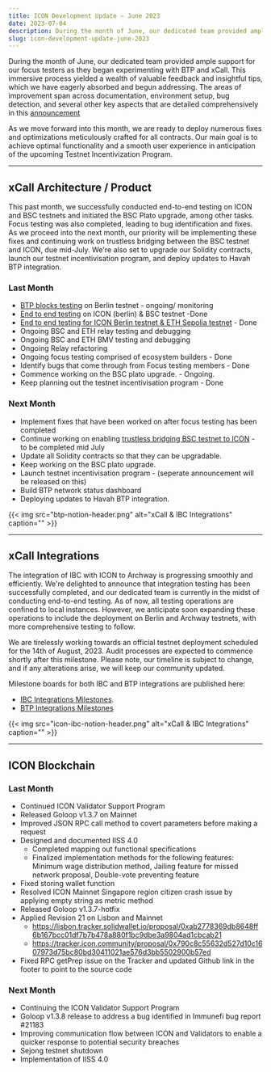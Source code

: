 ```yaml
---
title: ICON Development Update – June 2023
date: 2023-07-04
description: During the month of June, our dedicated team provided ample support for our focus testers as they began experimenting with BTP and xCall. As we move forward into this month, we are ready to deploy numerous fixes and optimizations meticulously crafted for all contracts.
slug: icon-development-update-june-2023
---
```


During the month of June, our dedicated team provided ample support for our focus testers as they began experimenting with BTP and xCall. This immersive process yielded a wealth of valuable feedback and insightful tips, which we have eagerly absorbed and begun addressing. The areas of improvement span across documentation, environment setup, bug detection, and several other key aspects that are detailed comprehensively in this [announcement](https://icon.community/blog/2023/xcall-focus-testing-recap/) 

As we move forward into this month, we are ready to deploy numerous fixes and optimizations meticulously crafted for all contracts. Our main goal is to achieve optimal functionality and a smooth user experience in anticipation of the upcoming Testnet Incentivization Program.

---

## xCall Architecture / Product

This past month, we successfully conducted end-to-end testing on ICON and BSC testnets and initiated the BSC Plato upgrade, among other tasks. Focus testing was also completed, leading to bug identification and fixes. As we proceed into the next month, our priority will be implementing these fixes and continuing work on trustless bridging between the BSC testnet and ICON, due mid-July. We're also set to upgrade our Solidity contracts, launch our testnet incentivisation program, and deploy updates to Havah BTP integration.

### Last Month

- [BTP blocks testing](https://www.notion.so/dd55ff14b0dc46e28feecc9bebbb187b?pvs=21) on Berlin testnet - ongoing/ monitoring
- [End to end testing](https://www.notion.so/10fc5892f3e8497493a02ad2ff32e909?pvs=21) on ICON (berlin) & BSC testnet -Done
- [End to end testing for ICON Berlin testnet & ETH Sepolia testnet](https://www.notion.so/fe184f9a2f244a70af320b211bf1cbaf?pvs=21) - Done
- Ongoing BSC and ETH relay testing and debugging
- Ongoing BSC and ETH BMV testing and debugging
- Ongoing Relay refactoring
- Ongoing focus testing comprised of ecosystem builders - Done
- Identify bugs that come through from Focus testing members - Done
- Commence working on the BSC plato upgrade. - Ongoing.
- Keep planning out the testnet incentivisation program - Done

### Next Month

- Implement fixes that have been worked on after focus testing has been completed
- Continue working on enabling [trustless bridging BSC testnet to ICON](https://www.notion.so/5ee229d9017746c5b5ec1d0fc07321c6?pvs=21) - to be completed mid July
- Update all Solidity contracts so that they can be upgradable.
- Keep working on the BSC plato upgrade.
- Launch testnet incentivisation program - (seperate announcement will be released on this)
- Build BTP network status dashboard
- Deploying updates to Havah BTP integration.

{{< img src="btp-notion-header.png" alt="xCall & IBC Integrations" caption="" >}}

------

## xCall Integrations

The integration of IBC with ICON to Archway is progressing smoothly and efficiently. We're delighted to announce that integration testing has been successfully completed, and our dedicated team is currently in the midst of conducting end-to-end testing. As of now, all testing operations are confined to local instances. However, we anticipate soon expanding these operations to include the deployment on Berlin and Archway testnets, with more comprehensive testing to follow.

We are tirelessly working towards an official testnet deployment scheduled for the 14th of August, 2023. Audit processes are expected to commence shortly after this milestone. Please note, our timeline is subject to change, and if any alterations arise, we will keep our community updated. 

Milestone boards for both IBC and BTP integrations are published here:

- [IBC Integrations Milestones](https://www.notion.so/66221606c1464911be07c4ae73813578?pvs=21).
- [BTP Integrations Milestones](https://www.notion.so/78dbe0023a0144ba9c53db9558ac7cf5?pvs=21)

{{< img src="icon-ibc-notion-header.png" alt="xCall & IBC Integrations" caption="" >}}

------

## ICON Blockchain

### Last Month

- Continued ICON Validator Support Program
- Released Goloop v1.3.7 on Mainnet
- Improved JSON RPC call method to covert parameters before making a request
- Designed and documented IISS 4.0
    - Completed mapping out functional specifications
    - Finalized implementation methods for the following features: Minimum wage distribution method, Jailing feature for missed network proposal, Double-vote preventing feature
- Fixed storing wallet function
- Resolved ICON Mainnet Singapore region citizen crash issue by applying empty string as metric method
- Released Goloop v1.3.7-hotfix
- Applied Revision 21 on Lisbon and Mainnet
    - https://lisbon.tracker.solidwallet.io/proposal/0xab2778369db8648ff6b167bcc01df7b7b478a880f1bc9dbe3a9804ad1cbcab21
    - https://tracker.icon.community/proposal/0x790c8c55632d527d10c1607973d75bc80bd30411021ae576d3bb5502900b57ed
- Fixed RPC getPrep issue on the Tracker and updated Github link in the footer to point to the source code

### Next Month

- Continuing the ICON Validator Support Program
- Goloop v1.3.8 release to address a bug identified in Immunefi bug report #21183
- Improving communication flow between ICON and Validators to enable a quicker response to potential security breaches 
- Sejong testnet shutdown
- Implementation of IISS 4.0